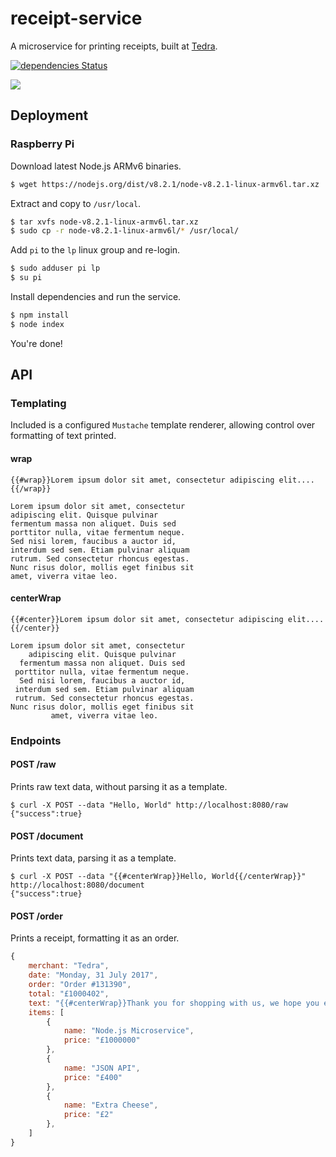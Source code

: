 # receipt-service

A microservice for printing receipts, built at [Tedra](https://github.com/tedra).

[![dependencies Status](https://david-dm.org/montyanderson/receipt-service/status.svg)](https://david-dm.org/montyanderson/receipt-service)

![](http://i.imgur.com/xaSlRW4.jpg)

## Deployment

### Raspberry Pi

Download latest Node.js ARMv6 binaries.

``` bash
$ wget https://nodejs.org/dist/v8.2.1/node-v8.2.1-linux-armv6l.tar.xz
```

Extract and copy to `/usr/local`.

``` bash
$ tar xvfs node-v8.2.1-linux-armv6l.tar.xz
$ sudo cp -r node-v8.2.1-linux-armv6l/* /usr/local/
```

Add `pi` to the `lp` linux group and re-login.

``` bash
$ sudo adduser pi lp
$ su pi
```

Install dependencies and run the service.

``` bash
$ npm install
$ node index
```

You're done!

## API

### Templating

Included is a configured `Mustache` template renderer, allowing control over formatting of text printed.

#### wrap

```
{{#wrap}}Lorem ipsum dolor sit amet, consectetur adipiscing elit....{{/wrap}}
```

```
Lorem ipsum dolor sit amet, consectetur
adipiscing elit. Quisque pulvinar
fermentum massa non aliquet. Duis sed
porttitor nulla, vitae fermentum neque.
Sed nisi lorem, faucibus a auctor id,
interdum sed sem. Etiam pulvinar aliquam
rutrum. Sed consectetur rhoncus egestas.
Nunc risus dolor, mollis eget finibus sit
amet, viverra vitae leo.
```

#### centerWrap

```
{{#center}}Lorem ipsum dolor sit amet, consectetur adipiscing elit....{{/center}}
```

```
Lorem ipsum dolor sit amet, consectetur
    adipiscing elit. Quisque pulvinar
  fermentum massa non aliquet. Duis sed
 porttitor nulla, vitae fermentum neque.
  Sed nisi lorem, faucibus a auctor id,
 interdum sed sem. Etiam pulvinar aliquam
 rutrum. Sed consectetur rhoncus egestas.
Nunc risus dolor, mollis eget finibus sit
         amet, viverra vitae leo.
```

### Endpoints

#### POST /raw

Prints raw text data, without parsing it as a template.

```
$ curl -X POST --data "Hello, World" http://localhost:8080/raw
{"success":true}
```

#### POST /document

Prints text data, parsing it as a template.

```
$ curl -X POST --data "{{#centerWrap}}Hello, World{{/centerWrap}}" http://localhost:8080/document
{"success":true}
```

#### POST /order

Prints a receipt, formatting it as an order.

``` javascript
{
	merchant: "Tedra",
	date: "Monday, 31 July 2017",
	order: "Order #131390",
	total: "£1000402",
	text: "{{#centerWrap}}Thank you for shopping with us, we hope you enjoy maximum uptime with little latency.{{/centerWrap}}",
	items: [
		{
			name: "Node.js Microservice",
			price: "£1000000"
		},
		{
			name: "JSON API",
			price: "£400"
		},
		{
			name: "Extra Cheese",
			price: "£2"
		},
	]
}
```
